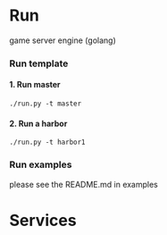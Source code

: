 Run
====

game server engine (golang)

### Run template
#### 1. Run master
```
./run.py -t master
```
#### 2. Run a harbor
```
./run.py -t harbor1
```

### Run examples
please see the README.md in examples


Services 
====
